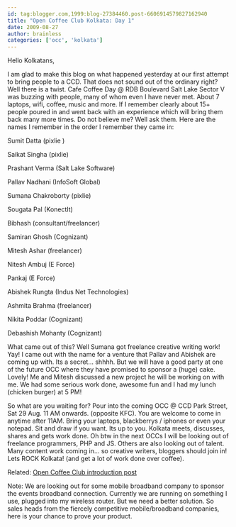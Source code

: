 ```yaml
---
id: tag:blogger.com,1999:blog-27384460.post-6606914579827162940
title: "Open Coffee Club Kolkata: Day 1"
date: 2009-08-27
author: brainless
categories: ['occ', 'kolkata']
---
```


Hello Kolkatans,  

I am glad to make this blog on what happened yesterday at our first attempt to bring people to a CCD. That does not sound out of the ordinary right? Well there is a twist. Cafe Coffee Day @ RDB Boulevard Salt Lake Sector V was buzzing with people, many of whom even I have never met. About 7 laptops, wifi, coffee, music and more. If I remember clearly about 15+ people poured in and went back with an experience which will bring them back many more times. Do not believe me? Well ask them. Here are the names I remember in the order I remember they came in:  

Sumit Datta (pixlie )  

Saikat Singha (pixlie)  

Prashant Verma (Salt Lake Software)  

Pallav Nadhani (InfoSoft Global)  

Sumana Chakroborty (pixlie)  

Sougata Pal (KonectIt)  

Bibhash (consultant/freelancer)  

Samiran Ghosh (Cognizant)  

Mitesh Ashar (freelancer)  

Nitesh Ambuj (E Force)  

Pankaj (E Force)  

Abishek Rungta (Indus Net Technologies)  

Ashmita Brahma (freelancer)  

Nikita Poddar (Cognizant)  

Debashish Mohanty (Cognizant)  

What came out of this? Well Sumana got freelance creative writing work! Yay! I came out with the name for a venture that Pallav and Abishek are coming up with. Its a secret... shhhh. But we will have a good party at one of the future OCC where they have promised to sponsor a (huge) cake. Lovely! Me and Mitesh discussed a new project he will be working on with me. We had some serious work done, awesome fun and I had my lunch (chicken burger) at 5 PM!  

So what are you waiting for? Pour into the coming OCC @ CCD Park Street, Sat 29 Aug. 11 AM onwards. (opposite KFC). You are welcome to come in anytime after 11AM. Bring your laptops, blackberrys / iphones or even your notepad. Sit and draw if you want. Its up to you. Kolkata meets, discusses, shares and gets work done. Oh btw in the next OCCs I will be looking out of freelance programmers, PHP and JS. Others are also looking out of talent. Many content work coming in... so creative writers, bloggers should join in! Lets ROCK Kolkata! (and get a lot of work done over coffee).  

Related: [Open Coffee Club introduction post](http://brainlessphp.blogspot.com/2009/08/open-coffee-club-kolkata.html)  

Note: We are looking out for some mobile broadband company to sponsor the events broadband connection. Currently we are running on something I use, plugged into my wireless router. But we need a better solution. So sales heads from the fiercely competitive mobile/broadband companies, here is your chance to prove your product.